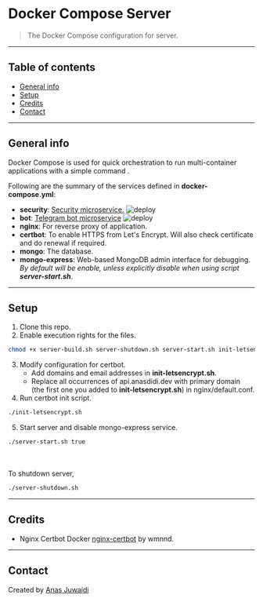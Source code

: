 # Docker Compose Server
> The Docker Compose configuration for server.

---

## Table of contents
* [General info](#general-info)
* [Setup](#setup)
* [Credits](#credits)
* [Contact](#contact)

---

## General info
Docker Compose is used for quick orchestration to run multi-container applications with a simple command .

Following are the summary of the services defined in **docker-compose.yml**:
- **security**: [Security microservice.](https://github.com/anas-didi95/vertx-security-server) ![deploy](https://github.com/anas-didi95/vertx-security-server/workflows/deploy/badge.svg?branch=main)
- **bot**: [Telegram bot microservice](https://github.com/anas-didi95/vertx-telegram-bot/tree/deploy) ![deploy](https://github.com/anas-didi95/vertx-telegram-bot/workflows/deploy/badge.svg?branch=main)
- **nginx**: For reverse proxy of application.
- **certbot**: To enable HTTPS from Let's Encrypt. Will also check certificate and do renewal if required.
- **mongo**: The database.
- **mongo-express**: Web-based MongoDB admin interface for debugging. *By default will be enable, unless explicitly disable when using script <b>server-start.sh</b>*.

---

## Setup
1. Clone this repo.
2. Enable execution rights for the files.
```sh
chmod +x server-build.sh server-shutdown.sh server-start.sh init-letsencrypt.sh
```
3. Modify configuration for certbot.
    - Add domains and email addresses in <b>init-letsencrypt.sh</b>.
    - Replace all occurrences of api.anasdidi.dev with primary domain (the first one you added to <b>init-letsencrypt.sh</b>) in nginx/default.conf.
4. Run certbot init script.
```sh
./init-letsencrypt.sh
```
5. Start server and disable mongo-express service.
```sh
./server-start.sh true
```
<br></br>
To shutdown server,
```sh
./server-shutdown.sh
```

---

## Credits
* Nginx Certbot Docker [nginx-certbot](https://github.com/wmnnd/nginx-certbot) by wmnnd.

---

## Contact
Created by [Anas Juwaidi](mailto:anas.didi95@gmail.com)
